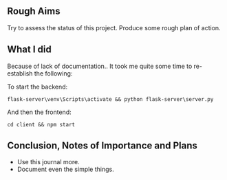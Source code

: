 

## Rough Aims

Try to assess the status of this project. Produce some rough plan of action.
## What I did

Because of lack of documentation.. It took me quite some time to re-establish the following:

To start the backend:
```
flask-server\venv\Scripts\activate && python flask-server\server.py
```
And then the frontend:
```
cd client && npm start
```
## Conclusion, Notes of Importance and Plans

- Use this journal more.
- Document even the simple things.